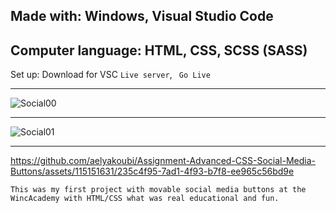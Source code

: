 Made with:
Windows, Visual Studio Code
-----------------------------------------------------
Computer language: HTML, CSS, SCSS (SASS)
-----------------------------------------------------
Set up:
Download for VSC ```Live server```, ``` Go Live```

----------------------------------------------------
![Social00](https://github.com/aelyakoubi/Assignment-Advanced-CSS-Social-Media-Buttons/assets/115151631/b9a2950d-4560-45eb-bdbb-46315e9c266d)


-----------------------------------------------------
![Social01](https://github.com/aelyakoubi/Assignment-Advanced-CSS-Social-Media-Buttons/assets/115151631/3ed9eda3-cb66-4d3f-8e9a-52bd3ed60b31)


-----------------------------------------------------

https://github.com/aelyakoubi/Assignment-Advanced-CSS-Social-Media-Buttons/assets/115151631/235c4f95-7ad1-4f93-b7f8-ee965c56bd9e



```This was my first project with movable social media buttons at the WincAcademy with HTML/CSS what was real educational and fun.```
